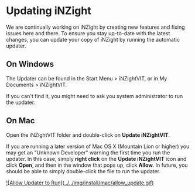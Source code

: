 # Updating iNZight

We are continually working on iNZight by creating new features and fixing issues here and there. To ensure you stay up-to-date with the latest changes, you can update your copy of iNZight by running the automatic updater.


## On Windows

The Updater can be found in the Start Menu > iNZightVIT, or in My Documents > iNZightVIT.

If you can't find it, you might need to ask you system administrator to run the updater.


## On Mac

Open the iNZightVIT folder and double-click on __Update iNZightVIT__.

If you are running a later version of Mac OS X (Mountain Lion or higher) you may get an "Unknown Developer" warning the first time you run the updater.
In this case, simply __right click__ on the __Update iNZightVIT__ icon and click __Open__, and then in the window that pops up, click __Allow__. In future, you should be able to simply double-click the file to run the updater.

<a href="../../img/install/mac/allow_update.gif" target="_blank" class="thumb">
![Allow Updater to Run](../../img/install/mac/allow_update.gif)
</a>
